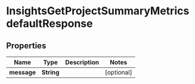 

# InsightsGetProjectSummaryMetricsdefaultResponse


## Properties

| Name | Type | Description | Notes |
|------------ | ------------- | ------------- | -------------|
|**message** | **String** |  |  [optional] |



